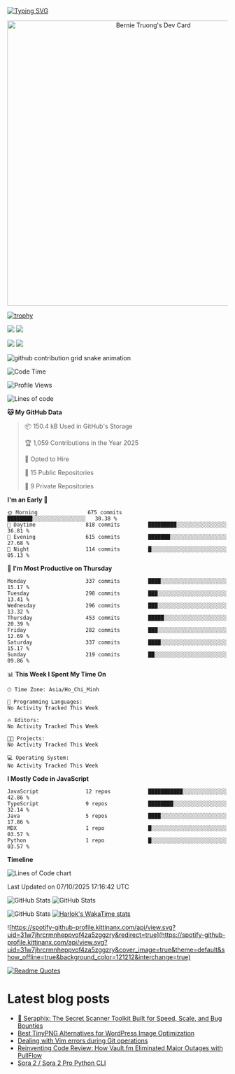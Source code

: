 [![Typing SVG](https://readme-typing-svg.demolab.com?font=Fira+Code&pause=1000&color=F37022&center=true&vCenter=true&random=true&width=435&lines=A+Senior+Student+at+FPT+University;A+Member+of+Japanese+Software+Club;A+Passionate+and+Curiosity+Developer)](https://git.io/typing-svg)

<div align="center">
   <a href="https://app.daily.dev/bernietruong">
      <img src="./devcard.png" width="652" alt="Bernie Truong's Dev Card"/>
   </a>
</div>

[![trophy](https://github-profile-trophy.vercel.app/?username=i-am-truong&theme=buddhism)](https://github.com/ryo-ma/github-profile-trophy)

![](https://raw.githubusercontent.com/i-am-truong/i-am-truong/master/generated/languages.svg#gh-dark-mode-only)
![](https://raw.githubusercontent.com/i-am-truong/i-am-truong/master/generated/overview.svg#gh-dark-mode-only)

![](https://raw.githubusercontent.com/i-am-truong/i-am-truong/master/generated/overview.svg#gh-light-mode-only)
![](https://raw.githubusercontent.com/i-am-truong/i-am-truong/master/generated/languages.svg#gh-light-mode-only)

<picture>
  <source
    media="(prefers-color-scheme: dark)"
    srcset="https://raw.githubusercontent.com/i-am-truong/i-am-truong/output/github-contribution-grid-snake-dark.svg"
  />
  <source
    media="(prefers-color-scheme: light)"
    srcset="https://raw.githubusercontent.com/i-am-truong/i-am-truong/output/github-contribution-grid-snake.svg"
  />
  <img
    alt="github contribution grid snake animation"
    src="https://raw.githubusercontent.com/i-am-truong/i-am-truong/output/github-contribution-grid-snake.svg"
  />
</picture>

<!--START_SECTION:waka-->
![Code Time](http://img.shields.io/badge/Code%20Time-14%20hrs%2031%20mins-blue)

![Profile Views](http://img.shields.io/badge/Profile%20Views-0-blue)

![Lines of code](https://img.shields.io/badge/From%20Hello%20World%20I%27ve%20Written-796.3%20thousand%20lines%20of%20code-blue)

**🐱 My GitHub Data** 

> 📦 150.4 kB Used in GitHub's Storage 
 > 
> 🏆 1,059 Contributions in the Year 2025
 > 
> 💼 Opted to Hire
 > 
> 📜 15 Public Repositories 
 > 
> 🔑 9 Private Repositories 
 > 
**I'm an Early 🐤** 

```text
🌞 Morning                675 commits         ████████░░░░░░░░░░░░░░░░░   30.38 % 
🌆 Daytime                818 commits         █████████░░░░░░░░░░░░░░░░   36.81 % 
🌃 Evening                615 commits         ███████░░░░░░░░░░░░░░░░░░   27.68 % 
🌙 Night                  114 commits         █░░░░░░░░░░░░░░░░░░░░░░░░   05.13 % 
```
📅 **I'm Most Productive on Thursday** 

```text
Monday                   337 commits         ████░░░░░░░░░░░░░░░░░░░░░   15.17 % 
Tuesday                  298 commits         ███░░░░░░░░░░░░░░░░░░░░░░   13.41 % 
Wednesday                296 commits         ███░░░░░░░░░░░░░░░░░░░░░░   13.32 % 
Thursday                 453 commits         █████░░░░░░░░░░░░░░░░░░░░   20.39 % 
Friday                   282 commits         ███░░░░░░░░░░░░░░░░░░░░░░   12.69 % 
Saturday                 337 commits         ████░░░░░░░░░░░░░░░░░░░░░   15.17 % 
Sunday                   219 commits         ██░░░░░░░░░░░░░░░░░░░░░░░   09.86 % 
```


📊 **This Week I Spent My Time On** 

```text
🕑︎ Time Zone: Asia/Ho_Chi_Minh

💬 Programming Languages: 
No Activity Tracked This Week

🔥 Editors: 
No Activity Tracked This Week

🐱‍💻 Projects: 
No Activity Tracked This Week

💻 Operating System: 
No Activity Tracked This Week
```

**I Mostly Code in JavaScript** 

```text
JavaScript               12 repos            ███████████░░░░░░░░░░░░░░   42.86 % 
TypeScript               9 repos             ████████░░░░░░░░░░░░░░░░░   32.14 % 
Java                     5 repos             ████░░░░░░░░░░░░░░░░░░░░░   17.86 % 
MDX                      1 repo              █░░░░░░░░░░░░░░░░░░░░░░░░   03.57 % 
Python                   1 repo              █░░░░░░░░░░░░░░░░░░░░░░░░   03.57 % 
```



**Timeline**

![Lines of Code chart](https://raw.githubusercontent.com/i-am-truong/i-am-truong/master/assets/bar_graph.png)


 Last Updated on 07/10/2025 17:16:42 UTC
<!--END_SECTION:waka-->

![GitHub Stats](https://github-readme-stats.vercel.app/api?username=i-am-truong&show=reviews,discussions_started,discussions_answered,prs_merged,prs_merged_percentage&theme=ambient_gradient&rank_icon=percentile&show_icons=true&include_all_commits=true&hide_border=true&count_private=true)
![GitHub Stats](https://streak-stats.demolab.com?user=i-am-truong&theme=ambient_gradient&hide_border=true)

![GitHub Stats](https://github-readme-stats.vercel.app/api/top-langs/?username=i-am-truong&theme=ambient_gradient&show_icons=true&hide_border=true&layout=compact)
[![Harlok's WakaTime stats](https://github-readme-stats.vercel.app/api/wakatime?username=iamtruong&theme=ambient_gradient&layout=compact&custom_title=Bernie%20Truong's%20WakaTime%20Stats)](https://github.com/anuraghazra/github-readme-stats)

![https://spotify-github-profile.kittinanx.com/api/view.svg?uid=31w7jhrcrmnheppvof4za5zggzry&redirect=true](https://spotify-github-profile.kittinanx.com/api/view.svg?uid=31w7jhrcrmnheppvof4za5zggzry&cover_image=true&theme=default&show_offline=true&background_color=121212&interchange=true)

[![Readme Quotes](https://quotes-github-readme.vercel.app/api?type=horizontal&theme=github_blue)](https://github.com/piyushsuthar/github-readme-quotes)


# Latest blog posts
<!-- BLOG-POST-LIST:START -->
- [🔎 Seraphix: The Secret Scanner Toolkit Built for Speed, Scale, and Bug Bounties](https://dev.to/amedeov/seraphix-the-secret-scanner-toolkit-built-for-speed-scale-and-bug-bounties-5f0l)
- [Best TinyPNG Alternatives for WordPress Image Optimization](https://dev.to/andreialba/best-tinypng-alternatives-for-wordpress-image-optimization-272d)
- [Dealing with Vim errors during Git operations](https://dev.to/nvahalik/dealing-with-vim-errors-during-git-operations-4k31)
- [Reinventing Code Review: How Vault.fm Eliminated Major Outages with PullFlow](https://dev.to/pullflow/reinventing-code-review-how-vaultfm-eliminated-major-outages-with-pullflow-24mf)
- [Sora 2 / Sora 2 Pro Python CLI](https://dev.to/abdibrokhim/sora-2-sora-2-pro-python-cli-4iim)
<!-- BLOG-POST-LIST:END -->

<!-- START gadpp -->

